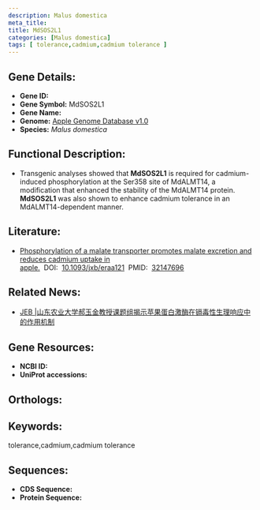 ```yaml
---
description: Malus domestica
meta_title:
title: MdSOS2L1
categories: [Malus domestica]
tags: [ tolerance,cadmium,cadmium tolerance ]
---
```


## Gene Details:
- **Gene ID:**	[]()
- **Gene Symbol:** MdSOS2L1
- **Gene Name:** 
- **Genome:** [Apple Genome Database v1.0]()
- **Species:** *Malus domestica*

## Functional Description:
   - Transgenic analyses showed that **MdSOS2L1** is required for cadmium-induced phosphorylation at the Ser358 site of MdALMT14, a modification that enhanced the stability of the MdALMT14 protein. **MdSOS2L1** was also shown to enhance cadmium tolerance in an MdALMT14-dependent manner.

## Literature:
   - [Phosphorylation of a malate transporter promotes malate excretion and reduces cadmium uptake in apple.]( https://academic.oup.com/jxb/article/71/12/3437/5799229#207208737)&nbsp;&nbsp;DOI:&nbsp;&nbsp;[10.1093/jxb/eraa121](https://academic.oup.com/jxb/article/71/12/3437/5799229#207208737)&nbsp;&nbsp;PMID:&nbsp;&nbsp;[32147696](https://pubmed.ncbi.nlm.nih.gov/32147696/)

## Related News:
   - [JEB |山东农业大学郝玉金教授课题组揭示苹果蛋白激酶在镉毒性生理响应中的作用机制](https://mp.weixin.qq.com/s?__biz=Mzg3MDEwNDEyMg==&mid=2247487639&idx=3&sn=50b6c5ea32044328fa608c43375284c9&chksm=ce93bdc2f9e434d4549481405175671c0d30aa00af1aab22c305db17544b40a4d64e2e155ebb&scene=27#wechat_redirect)

## Gene Resources:
- **NCBI ID:** [](https://www.ncbi.nlm.nih.gov/gene/?term=)
- **UniProt accessions:** [](https://www.uniprot.org/uniprotkb//entry)

## Orthologs:

## Keywords:
tolerance,cadmium,cadmium tolerance

## Sequences:
- **CDS Sequence:**
- **Protein Sequence:**
